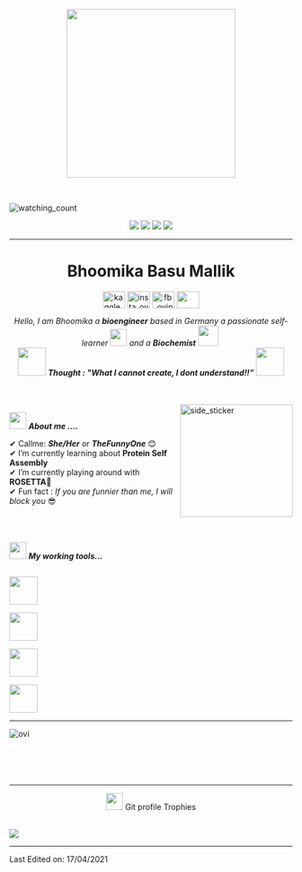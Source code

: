<p align="center">
  <img src="https://pbs.twimg.com/profile_images/1436598237721399298/zb_2T51E_400x400.jpg" height="300"/>
</p>
<br>

<p align="left"> 
<img src="https://komarev.com/ghpvc/?username=OvinduWijethunge&color=brightgreen" alt="watching_count" />
 </p>
 <p align="center">
<img src="https://img.shields.io/badge/Age-28-blue" />
  <img src="https://img.shields.io/badge/Focus-Bioinformatics-brightgreen" />
  <img src="https://img.shields.io/badge/Lives-Germany%20India-success" />
  <img src="https://img.shields.io/badge/Languages-English%20%26%20German-brightgreen" />
</p>
<hr>
<h1 align="center">Bhoomika Basu Mallik </h3>
<p align="center">
<a href="https://www.linkedin.com/in/bhoomika-basumallik/" target="blank"><img align="center" src="https://image.flaticon.com/icons/png/128/174/174857.png" 
alt="kaggle_ovindu" height="30" width="40" /></a>
<a href="https://www.instagram.com/that.bengaligirl/" target="blank"><img align="center" src="https://image.flaticon.com/icons/png/128/174/174855.png" alt="insta_ovindu" height="30" width="40" /></a>
<a href="https://www.facebook.com/bhoomka.basu/" target="blank"><img align="center" src="https://www.svgrepo.com/show/299425/facebook.svg" alt="fb_ovindu" height="30" width="40" /></a>
 <a href = "mailto: bhoomika.basu@gmail.com"><img align="center" src="https://seeklogo.com/images/G/gmail-new-2020-logo-32DBE11BB4-seeklogo.com.png" height="30" width="40" /></a>
</p>
</p>



<p align="center">
  <em>
    Hello, I am Bhoomika a <b>bioengineer</b> based in Germany a passionate self-learner</b> <img src="https://github.com/TheDudeThatCode/TheDudeThatCode/blob/master/Assets/Developer.gif" width="30px"> and a <b>Biochemist</b>&nbsp;<img src="https://github.com/TheDudeThatCode/TheDudeThatCode/blob/master/Assets/Designer.gif" width="36px">&nbsp
  </em> 
  <br>
  <img src="https://media.giphy.com/media/gH3LO09IOiZIqePwv9/giphy.gif" width="50" /> <b><i align="center">Thought : "What I cannot create, I dont understand!!”</i></b> <img src="https://media.giphy.com/media/qjqUcgIyRjsl2/giphy.gif" width="50" />
</p>
<br><br>
<img align="right" width=200px height=200px alt="side_sticker" src="https://thescinder.files.wordpress.com/2020/03/m_protein.gif" />

<img src="https://media.giphy.com/media/iY8CRBdQXODJSCERIr/giphy.gif" width="30px">&nbsp;***About me ....***

✔ Callme: ***She/Her*** or ***TheFunnyOne*** 😊 <br>
✔ I’m currently learning about **Protein Self Assembly**<br>
✔ I’m currently playing around with **ROSETTA**🥰<br>
✔ Fun fact : *If you are funnier than me, I will block you* 😎<br><br><br><br>
 

<img src="https://media.giphy.com/media/iY8CRBdQXODJSCERIr/giphy.gif" width="30px">&nbsp;***My working tools...***
<p align="left">
  
  
  <code> <img height="50" src="https://u.osu.edu/cbcundergrad/files/2018/10/RosettaCommonsLogo-24hzipa-e1539803002679.png"> </code>
  <code> <img height="50" src="https://www.vectorlogo.zone/logos/java/java-ar21.svg"> </code>
  <code> <img height="50" src="https://www.vectorlogo.zone/logos/mysql/mysql-ar21.svg"> </code>
  <code> <img height="50" src="https://www.vectorlogo.zone/logos/sqlite/sqlite-ar21.svg"> </code>
  <hr>
  <p align="center">

 
<p><img align="left" src="https://github-readme-stats.vercel.app/api/top-langs?username=OvinduWijethunge&show_icons=true&locale=en&layout=compact&theme=chartreuse-dark" alt="ovi" /></p>

<br><br><br><br><br>

<hr>


<p align="center"><img src="https://media.giphy.com/media/QaMcXSekUWx7aogAUr/giphy.gif" width="30" />&nbsp;Git profile Trophies</p><br>
<img src="https://github-profile-trophy.vercel.app/?username=OvinduWijethunge&theme=juicyfresh&no-bg=true" />


-----

Last Edited on: 17/04/2021





